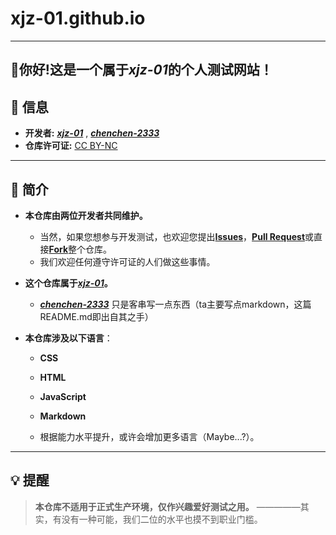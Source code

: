 # xjz-01.github.io
-----
**👋你好!这是一个属于*xjz-01*的个人测试网站！**
---

## 📌 信息
- **开发者:**  **[*xjz-01*](https://github.com/xjz-01)** , **[*chenchen-2333*](https://github.com/chenchen-2333)** 
- **仓库许可证:** [CC BY-NC](https://creativecommons.org/licenses/by-nc/4.0/)  

---

## 🌟 简介
- **本仓库由两位开发者共同维护。**
   - 当然，如果您想参与开发测试，也欢迎您提出[**Issues**](https://github.com/xjz-01/xjz-01.github.io/issues)，[**Pull Request**](https://github.com/xjz-01/xjz-01.github.io/pulls)或直接[**Fork**](https://github.com/xjz-01/xjz-01.github.io/fork)整个仓库。
   - 我们欢迎任何遵守许可证的人们做这些事情。
- **这个仓库属于[*xjz-01*](https://github.com/xjz-01)。**
   - **[*chenchen-2333*](https://github.com/chenchen-2333)** 只是客串写一点东西（ta主要写点markdown，这篇README.md即出自其之手）

- **本仓库涉及以下语言**：
  - **CSS**
  - **HTML**
  - **JavaScript**
  - **Markdown**
  
   - 根据能力水平提升，或许会增加更多语言（Maybe...?）。
  
---

## 💡 提醒
> **本仓库不适用于正式生产环境，仅作兴趣爱好测试之用。**
>   —————其实，有没有一种可能，我们二位的水平也摸不到职业门槛。
